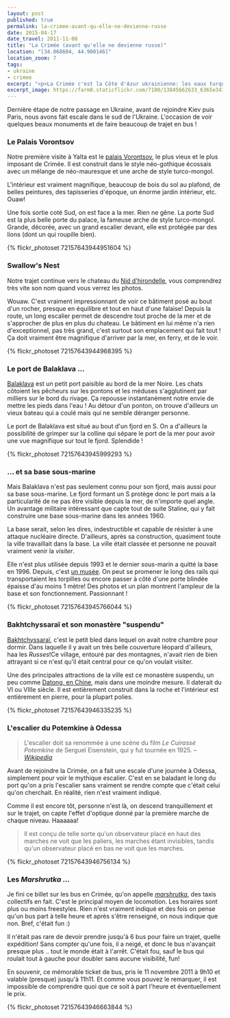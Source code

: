 ```yaml
---
layout: post
published: true
permalink: la-crimee-avant-qu-elle-ne-devienne-russe
date: 2015-04-17
date_travel: 2011-11-08
title: "La Crimée (avant qu'elle ne devienne russe)"
location: "[34.068604, 44.900146]"
location_zoom: 7
tags:
- ukraine
- crimee
excerpt: "<p>La Crimée c'est la Côte d'Azur ukrainienne: les eaux turquoises, les plages, les touristes en pagaillent, etc .. Avant qu'elle ne soit annexée par la Russie, elle était déjà massivement prise d'assaut par les Russes pendant les vacances. Mais comme on y est passé en novembre, c'était desert et c'était plutôt agréable.</p><p>C'est aussi un lieu chargé d'histoire avec notamment la <a href='https://fr.wikipedia.org/wiki/Conf%C3%A9rence_de_Yalta'>Conférence de Yalta</a> en 1945 et sans oublier les fameux escaliers de Potemkin !</p>"
excerpt_image: https://farm8.staticflickr.com/7180/13845662633_6365e34316_c.jpg
---
```


Dernière étape de notre passage en Ukraine, avant de rejoindre Kiev puis Paris, nous avons fait escale dans le sud de l'Ukraine. L'occasion de voir quelques beaux monuments et de faire beaucoup de trajet en bus !

### Le Palais Vorontsov
Notre première visite à Yalta est le [palais Vorontsov](http://en.wikipedia.org/wiki/Vorontsov_Palace_(Alupka)), le plus vieux et le plus imposant de Crimée.  Il est construit dans le style néo-gothique écossais avec un mélange de néo-mauresque et une arche de style turco-mongol.

L'intérieur est vraiment magnifique, beaucoup de bois du sol au plafond, de belles peintures, des tapisseries d'époque, un énorme jardin intérieur, etc. Ouaw!

Une fois sortie coté Sud, on est face a la mer. Rien ne gêne. La porte Sud est la plus belle porte du palace, la fameuse arche de style turco-mongol. Grande, décorée, avec un grand escalier devant, elle est protégée par des lions (dont un qui roupille bien).

{% flickr_photoset 72157643944951604 %}

### Swallow's Nest
Notre trajet continue vers le chateau du [Nid d'hirondelle](http://en.wikipedia.org/wiki/Swallow%27s_Nest), vous comprendrez très vite son nom quand vous verrez les photos.

Wouaw. C'est vraiment impressionnant de voir ce bâtiment posé au bout d'un rocher, presque en équilibre et tout en haut d'une falaise!
Depuis la route, un long escalier permet de descendre tout proche de la mer et de s'approcher de plus en plus du chateau. Le bâtiment en lui même n'a rien d'exceptionnel, pas très grand, c'est surtout son emplacement qui fait tout ! Ça doit vraiment être magnifique d'arriver par la mer, en ferry, et de le voir.

{% flickr_photoset 72157643944968395 %}

### Le port de Balaklava ...
[Balaklava](http://en.wikipedia.org/wiki/Balaklava) est un petit port paisible au bord de la mer Noire. Les chats côtoient les pêcheurs sur les pontons et les méduses s'agglutinent par milliers sur le bord du rivage. Ça repousse instantanément notre envie de mettre les pieds dans l'eau ! Au détour d'un ponton, on trouve d'ailleurs un vieux bateau qui a coulé mais qui ne semble déranger personne.

Le port de Balaklava est situé au bout d'un fjord en S. On a d'ailleurs la possibilité de grimper sur la colline qui sépare le port de la mer pour avoir une vue magnifique sur tout le fjord. Splendide !

{% flickr_photoset 72157643945999293 %}

### ... et sa base sous-marine
Mais Balaklava n'est pas seulement connu pour son fjord, mais aussi pour sa base sous-marine. Le fjord formant un S protège donc le port mais a la particularité de ne pas être visible depuis la mer, de n'importe quel angle. Un avantage militaire intéressant que capte tout de suite Staline, qui y fait construire une base sous-marine dans les années 1960.

La base serait, selon les dires, indestructible et capable de résister à une attaque nucléaire directe. D'ailleurs, après sa construction, quasiment toute la ville travaillait dans la base. La ville était classée et personne ne pouvait vraiment venir la *visiter*.

Elle n'est plus utilisée depuis 1993 et le dernier sous-marin a quitté la base en 1996. Depuis, c'est [un musée](http://en.wikipedia.org/wiki/Naval_museum_complex_Balaklava). On peut se promener le long des rails qui transportaient les torpilles ou encore passer à côté d'une porte blindée épaisse d'au moins 1 mètre! Des photos et un plan montrent l'ampleur de la base et son fonctionnement. Passionnant !

{% flickr_photoset 72157643945766044 %}

### Bakhtchyssaraï et son monastère "suspendu"

[Bakhtchyssaraï](http://en.wikipedia.org/wiki/Bakhchysarai), c'est le petit bled dans lequel on avait notre chambre pour dormir. Dans laquelle il y avait un très belle couverture léopard d'ailleurs, haa les *Russes*!Ce village, entouré par des montagnes, n'avait rien de bien attrayant si ce n'est qu'il était central pour ce qu'on voulait visiter.

Une des principales attractions de la ville est ce monastère suspendu, un peu comme [Datong, en Chine](/datong-les-grottes-de-yungang-et-le-monastere/), mais dans une moindre mesure. Il daterait du VI ou VIIIe siècle. Il est entièrement construit dans la roche et l'intérieur est entièrement en pierre, pour la plupart polies.

{% flickr_photoset 72157643946335235 %}

### L'escalier du Potemkine à Odessa
> L'escalier doit sa renommée à une scène du film *Le Cuirassé Potemkine* de Sergueï Eisenstein, qui y fut tournée en 1925.
> – [*Wikipedia*](http://fr.wikipedia.org/wiki/Escalier_du_Potemkine)

Avant de rejoindre la Crimée, on a fait une escale d'une journée à Odessa, simplement pour voir le mythique escalier. C'est en se baladant le long du port qu'on a pris l'escalier sans vraiment se rendre compte que c'était celui qu'on cherchait. En réalité, rien n'est vraiment indiqué.

Comme il est encore tôt, personne n'est là, on descend tranquillement et sur le trajet, on capte l'effet d'optique donné par la première marche de chaque niveau. Haaaaaa!

> Il est conçu de telle sorte qu'un observateur placé en haut des marches ne voit que les paliers, les marches étant invisibles, tandis qu'un observateur placé en bas ne voit que les marches.

{% flickr_photoset 72157643946756134 %}

### Les *Marshrutka* ...
Je fini ce billet sur les bus en Crimée, qu'on appelle [*marshrutka*](http://en.wikipedia.org/wiki/Marshrutka), des taxis collectifs en fait. C'est le principal moyen de locomotion. Les horaires sont plus ou moins freestyles. Rien n'est vraiment indiqué et des fois on pense qu'un bus part à telle heure et après s'être renseigné, on nous indique que non. Bref, c'était fun :)

Il n'était pas rare de devoir prendre jusqu'à 6 bus pour faire un trajet, quelle expédition! Sans compter qu'une fois, il a neigé, et donc le bus n'avançait presque plus .. tout le monde était à l'arrêt. C'était fou, sauf le bus qui roulait tout à gauche pour doubler sans aucune visibilité, fun!

En souvenir, ce mémorable ticket de bus, pris le 11 novembre 2011 à 9h10 et valable (presque) jusqu'à 11h11. Et comme vous pouvez le remarquer, il est impossible de comprendre quoi que ce soit à part l'heure et éventuellement le prix.

{% flickr_photoset 72157643946663844 %}
